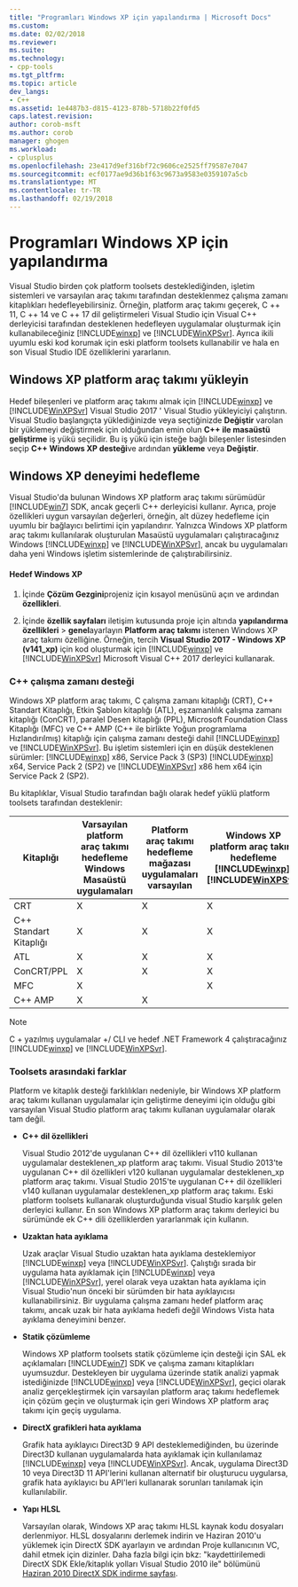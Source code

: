 ```yaml
---
title: "Programları Windows XP için yapılandırma | Microsoft Docs"
ms.custom: 
ms.date: 02/02/2018
ms.reviewer: 
ms.suite: 
ms.technology:
- cpp-tools
ms.tgt_pltfrm: 
ms.topic: article
dev_langs:
- C++
ms.assetid: 1e4487b3-d815-4123-878b-5718b22f0fd5
caps.latest.revision: 
author: corob-msft
ms.author: corob
manager: ghogen
ms.workload:
- cplusplus
ms.openlocfilehash: 23e417d9ef316bf72c9606ce2525ff79587e7047
ms.sourcegitcommit: ecf0177ae9d36b1f63c9673a9583e0359107a5cb
ms.translationtype: MT
ms.contentlocale: tr-TR
ms.lasthandoff: 02/19/2018
---
```

# <a name="configuring-programs-for-windows-xp"></a>Programları Windows XP için yapılandırma

Visual Studio birden çok platform toolsets desteklediğinden, işletim sistemleri ve varsayılan araç takımı tarafından desteklenmez çalışma zamanı kitaplıkları hedefleyebilirsiniz. Örneğin, platform araç takımı geçerek, C ++ 11, C ++ 14 ve C ++ 17 dil geliştirmeleri Visual Studio için Visual C++ derleyicisi tarafından desteklenen hedefleyen uygulamalar oluşturmak için kullanabileceğiniz [!INCLUDE[winxp](../build/includes/winxp_md.md)] ve [!INCLUDE[WinXPSvr](../build/includes/winxpsvr_md.md)]. Ayrıca ikili uyumlu eski kod korumak için eski platform toolsets kullanabilir ve hala en son Visual Studio IDE özelliklerini yararlanın.

## <a name="install-the-windows-xp-platform-toolset"></a>Windows XP platform araç takımı yükleyin
Hedef bileşenleri ve platform araç takımı almak için [!INCLUDE[winxp](../build/includes/winxp_md.md)] ve [!INCLUDE[WinXPSvr](../build/includes/winxpsvr_md.md)] Visual Studio 2017 ' Visual Studio yükleyiciyi çalıştırın. Visual Studio başlangıçta yüklediğinizde veya seçtiğinizde **Değiştir** varolan bir yüklemeyi değiştirmek için olduğundan emin olun **C++ ile masaüstü geliştirme** iş yükü seçilidir. Bu iş yükü için isteğe bağlı bileşenler listesinden seçip **C++ Windows XP desteği**ve ardından **yükleme** veya **Değiştir**.

## <a name="windows-xp-targeting-experience"></a>Windows XP deneyimi hedefleme

Visual Studio'da bulunan Windows XP platform araç takımı sürümüdür [!INCLUDE[win7](../build/includes/win7_md.md)] SDK, ancak geçerli C++ derleyicisi kullanır. Ayrıca, proje özellikleri uygun varsayılan değerleri, örneğin, alt düzey hedefleme için uyumlu bir bağlayıcı belirtimi için yapılandırır. Yalnızca Windows XP platform araç takımı kullanılarak oluşturulan Masaüstü uygulamaları çalıştıracağınız Windows [!INCLUDE[winxp](../build/includes/winxp_md.md)] ve [!INCLUDE[WinXPSvr](../build/includes/winxpsvr_md.md)], ancak bu uygulamaları daha yeni Windows işletim sistemlerinde de çalıştırabilirsiniz.

#### <a name="to-target-windows-xp"></a>Hedef Windows XP

1. İçinde **Çözüm Gezgini**projeniz için kısayol menüsünü açın ve ardından **özellikleri**.

1. İçinde **özellik sayfaları** iletişim kutusunda proje için altında **yapılandırma özellikleri** > **genel**ayarlayın **Platform araç takımı** istenen Windows XP araç takımı özelliğine. Örneğin, tercih **Visual Studio 2017 - Windows XP (v141_xp)** için kod oluşturmak için [!INCLUDE[winxp](../build/includes/winxp_md.md)] ve [!INCLUDE[WinXPSvr](../build/includes/winxpsvr_md.md)] Microsoft Visual C++ 2017 derleyici kullanarak.

### <a name="c-runtime-support"></a>C++ çalışma zamanı desteği

Windows XP platform araç takımı, C çalışma zamanı kitaplığı (CRT), C++ Standart Kitaplığı, Etkin Şablon kitaplığı (ATL), eşzamanlılık çalışma zamanı kitaplığı (ConCRT), paralel Desen kitaplığı (PPL), Microsoft Foundation Class Kitaplığı (MFC) ve C++ AMP (C++ ile birlikte Yoğun programlama Hızlandırılmış) kitaplığı için çalışma zamanı desteği dahil [!INCLUDE[winxp](../build/includes/winxp_md.md)] ve [!INCLUDE[WinXPSvr](../build/includes/winxpsvr_md.md)]. Bu işletim sistemleri için en düşük desteklenen sürümler: [!INCLUDE[winxp](../build/includes/winxp_md.md)] x86, Service Pack 3 (SP3) [!INCLUDE[winxp](../build/includes/winxp_md.md)] x64, Service Pack 2 (SP2) ve [!INCLUDE[WinXPSvr](../build/includes/winxpsvr_md.md)] x86 hem x64 için Service Pack 2 (SP2).

Bu kitaplıklar, Visual Studio tarafından bağlı olarak hedef yüklü platform toolsets tarafından desteklenir:

|Kitaplığı|Varsayılan platform araç takımı hedefleme Windows Masaüstü uygulamaları|Platform araç takımı hedefleme mağazası uygulamaları varsayılan|Windows XP platform araç takımı hedefleme [!INCLUDE[winxp](../build/includes/winxp_md.md)], [!INCLUDE[WinXPSvr](../build/includes/winxpsvr_md.md)]|
|---|---|---|---|
|CRT|X|X|X|
|C++ Standart Kitaplığı|X|X|X|
|ATL|X|X|X|
|ConCRT/PPL|X|X|X|
|MFC|X||X|
|C++ AMP|X|X||

> [!NOTE]
> C + yazılmış uygulamalar +/ CLI ve hedef .NET Framework 4 çalıştıracağınız [!INCLUDE[winxp](../build/includes/winxp_md.md)] ve [!INCLUDE[WinXPSvr](../build/includes/winxpsvr_md.md)].

### <a name="differences-between-the-toolsets"></a>Toolsets arasındaki farklar

Platform ve kitaplık desteği farklılıkları nedeniyle, bir Windows XP platform araç takımı kullanan uygulamalar için geliştirme deneyimi için olduğu gibi varsayılan Visual Studio platform araç takımı kullanan uygulamalar olarak tam değil.

- **C++ dil özellikleri**

   Visual Studio 2012'de uygulanan C++ dil özellikleri v110 kullanan uygulamalar desteklenen\_xp platform araç takımı. Visual Studio 2013'te uygulanan C++ dil özellikleri v120 kullanan uygulamalar desteklenen\_xp platform araç takımı. Visual Studio 2015'te uygulanan C++ dil özellikleri v140 kullanan uygulamalar desteklenen\_xp platform araç takımı. Eski platform toolsets kullanarak oluşturduğunda visual Studio karşılık gelen derleyici kullanır. En son Windows XP platform araç takımı derleyici bu sürümünde ek C++ dili özelliklerden yararlanmak için kullanın.

- **Uzaktan hata ayıklama**

   Uzak araçlar Visual Studio uzaktan hata ayıklama desteklemiyor [!INCLUDE[winxp](../build/includes/winxp_md.md)] veya [!INCLUDE[WinXPSvr](../build/includes/winxpsvr_md.md)]. Çalıştığı sırada bir uygulama hata ayıklamak için [!INCLUDE[winxp](../build/includes/winxp_md.md)] veya [!INCLUDE[WinXPSvr](../build/includes/winxpsvr_md.md)], yerel olarak veya uzaktan hata ayıklama için Visual Studio'nun önceki bir sürümden bir hata ayıklayıcısı kullanabilirsiniz. Bir uygulama çalışma zamanı hedef platform araç takımı, ancak uzak bir hata ayıklama hedefi değil Windows Vista hata ayıklama deneyimini benzer.

- **Statik çözümleme**

   Windows XP platform toolsets statik çözümleme için desteği için SAL ek açıklamaları [!INCLUDE[win7](../build/includes/win7_md.md)] SDK ve çalışma zamanı kitaplıkları uyumsuzdur. Destekleyen bir uygulama üzerinde statik analizi yapmak istediğinizde [!INCLUDE[winxp](../build/includes/winxp_md.md)] veya [!INCLUDE[WinXPSvr](../build/includes/winxpsvr_md.md)], geçici olarak analiz gerçekleştirmek için varsayılan platform araç takımı hedeflemek için çözüm geçin ve oluşturmak için geri Windows XP platform araç takımı için geçiş uygulama.

- **DirectX grafikleri hata ayıklama**

     Grafik hata ayıklayıcı Direct3D 9 API desteklemediğinden, bu üzerinde Direct3D kullanan uygulamalarda hata ayıklamak için kullanılamaz [!INCLUDE[winxp](../build/includes/winxp_md.md)] veya [!INCLUDE[WinXPSvr](../build/includes/winxpsvr_md.md)]. Ancak, uygulama Direct3D 10 veya Direct3D 11 API'lerini kullanan alternatif bir oluşturucu uygularsa, grafik hata ayıklayıcı bu API'leri kullanarak sorunları tanılamak için kullanılabilir.

- **Yapı HLSL**

   Varsayılan olarak, Windows XP araç takımı HLSL kaynak kodu dosyaları derlenmiyor. HLSL dosyalarını derlemek indirin ve Haziran 2010'u yüklemek için DirectX SDK ayarlayın ve ardından Proje kullanıcının VC, dahil etmek için dizinler. Daha fazla bilgi için bkz: "kaydettirilemedi DirectX SDK Ekle/kitaplık yolları Visual Studio 2010 ile" bölümünü [Haziran 2010 DirectX SDK indirme sayfası](http://www.microsoft.com/download/details.aspx?displaylang=en&id=6812).
